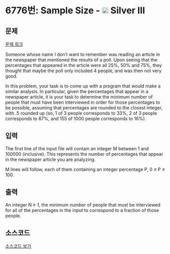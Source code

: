 # 6776번: Sample Size - <img src="https://static.solved.ac/tier_small/8.svg" style="height:20px" /> Silver III

<!-- performance -->

<!-- 문제 제출 후 깃허브에 푸시를 했을 때 제출한 코드의 성능이 입력될 공간입니다.-->

<!-- end -->

## 문제

[문제 링크](https://boj.kr/6776)


<p>Someone whose name I don’t want to remember was reading an article in the newspaper that mentioned the results of a poll. Upon seeing that the percentages that appeared in the article were all 25%, 50% and 75%, they thought that maybe the poll only included 4 people, and was then not very good.</p>

<p>In this problem, your task is to come up with a program that would make a similar analysis. In particular, given the percentages that appear in a newspaper article, it is your task to determine the minimum number of people that must have been interviewed in order for those percentages to be possible, assuming that percentages are rounded to the closest integer, with .5 rounded up (so, 1 of 3 people corresponds to 33%, 2 of 3 people corresponds to 67%, and 155 of 1000 people corresponds to 16%).</p>



## 입력


<p>The first line of the input file will contain an integer M between 1 and 100000 (inclusive). This represents the number of percentages that appear in the newspaper article you are analyzing.</p>

<p>M lines will follow, each of them containing an integer percentage P, 0 ≤ P ≤ 100.</p>



## 출력


<p>An integer N ≥ 1, the minimum number of people that must be interviewed for all of the percentages in the input to correspond to a fraction of those people.</p>



## 소스코드

[소스코드 보기](Sample%20Size.cpp)